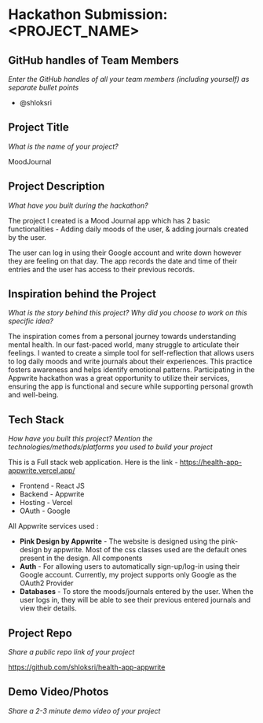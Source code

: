 # Hackathon Submission: <PROJECT_NAME>

## GitHub handles of Team Members  
_Enter the GitHub handles of all your team members (including yourself) as separate bullet points_

- @shloksri

## Project Title
_What is the name of your project?_

MoodJournal

## Project Description    
_What have you built during the hackathon?_


The project I created is a Mood Journal app which has 2 basic functionalities - Adding daily moods of the user, & adding journals created by the user. 

The user can log in using their Google account and write down however they are feeling on that day. The app records the date and time of their entries and the user has access to their previous records.


## Inspiration behind the Project  
_What is the story behind this project? Why did you choose to work on this specific idea?_

The inspiration comes from a personal journey towards understanding mental health. In our fast-paced world, many struggle to articulate their feelings. I wanted to create a simple tool for self-reflection that allows users to log daily moods and write journals about their experiences. This practice fosters awareness and helps identify emotional patterns. Participating in the Appwrite hackathon was a great opportunity to utilize their services, ensuring the app is functional and secure while supporting personal growth and well-being.

## Tech Stack    
_How have you built this project? Mention the technologies/methods/platforms you used to build your project_

This is a Full stack web application. Here is the link - https://health-app-appwrite.vercel.app/

- Frontend - React JS
- Backend - Appwrite
- Hosting - Vercel
- OAuth - Google

All Appwrite services used :
- __Pink Design by Appwrite__ - The website is designed using the pink-design by appwrite. Most of the css classes used are the default ones present in the design. All components 
- __Auth__ - For allowing users to automatically sign-up/log-in using their Google account. Currently, my project supports only Google as the OAuth2 Provider
- __Databases__ - To store the moods/journals entered by the user. When the user logs in, they will be able to see their previous entered journals and view their details.

## Project Repo  
_Share a public repo link of your project_

https://github.com/shloksri/health-app-appwrite

## Demo Video/Photos  
_Share a 2-3 minute demo video of your project_

<!--
https://www.youtube.com/watch?v=9IBaX1avYWc
-->